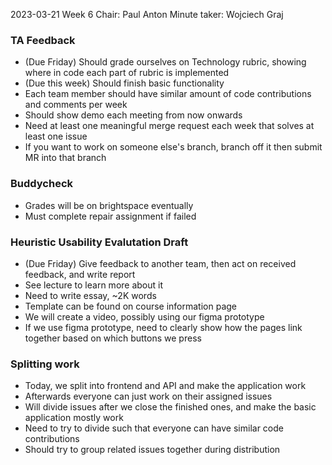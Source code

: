 2023-03-21
Week 6
Chair: Paul Anton
Minute taker: Wojciech Graj

### TA Feedback
- (Due Friday) Should grade ourselves on Technology rubric, showing where in code each part of rubric is implemented
- (Due this week) Should finish basic functionality
- Each team member should have similar amount of code contributions and comments per week
- Should show demo each meeting from now onwards
- Need at least one meaningful merge request each week that solves at least one issue
- If you want to work on someone else's branch, branch off it then submit MR into that branch

### Buddycheck
- Grades will be on brightspace eventually
- Must complete repair assignment if failed

### Heuristic Usability Evalutation Draft
- (Due Friday) Give feedback to another team, then act on received feedback, and write report
- See lecture to learn more about it
- Need to write essay, ~2K words
- Template can be found on course information page
- We will create a video, possibly using our figma prototype
- If we use figma prototype, need to clearly show how the pages link together based on which buttons we press

### Splitting work
- Today, we split into frontend and API and make the application work
- Afterwards everyone can just work on their assigned issues
- Will divide issues after we close the finished ones, and make the basic application mostly work
- Need to try to divide such that everyone can have similar code contributions
- Should try to group related issues together during distribution
